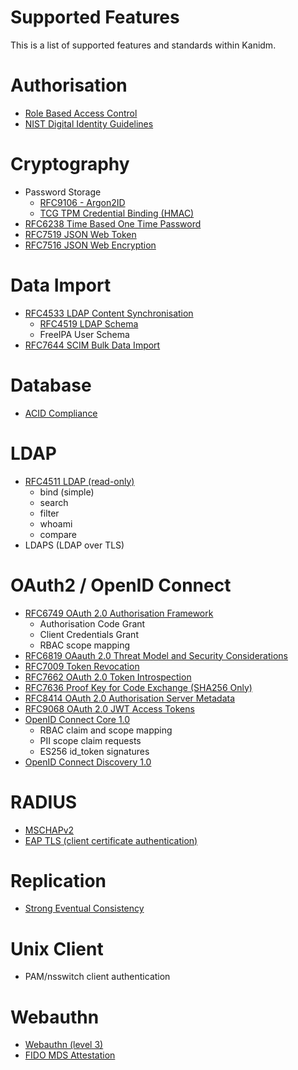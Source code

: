 # Supported Features

This is a list of supported features and standards within Kanidm.

# Authorisation

- [Role Based Access Control](https://csrc.nist.gov/pubs/conference/1992/10/13/rolebased-access-controls/final)
- [NIST Digital Identity Guidelines](https://csrc.nist.gov/pubs/sp/800/63/b/upd2/final)

# Cryptography

- Password Storage
  - [RFC9106 - Argon2ID](https://datatracker.ietf.org/doc/rfc9106/)
  - [TCG TPM Credential Binding (HMAC)](https://trustedcomputinggroup.org/resource/tpm-library-specification/)
- [RFC6238 Time Based One Time Password](https://www.rfc-editor.org/rfc/rfc6238)
- [RFC7519 JSON Web Token](https://www.rfc-editor.org/rfc/rfc7519)
- [RFC7516 JSON Web Encryption](https://www.rfc-editor.org/rfc/rfc7516.html)

# Data Import

- [RFC4533 LDAP Content Synchronisation](https://datatracker.ietf.org/doc/html/rfc4533)
  - [RFC4519 LDAP Schema](https://www.rfc-editor.org/rfc/rfc4519)
  - FreeIPA User Schema
- [RFC7644 SCIM Bulk Data Import](https://www.rfc-editor.org/rfc/rfc7644)

# Database

- [ACID Compliance](https://dl.acm.org/doi/10.1145/289.291)

# LDAP

- [RFC4511 LDAP (read-only)](https://www.rfc-editor.org/rfc/rfc4511)
  - bind (simple)
  - search
  - filter
  - whoami
  - compare
- LDAPS (LDAP over TLS)

# OAuth2 / OpenID Connect

- [RFC6749 OAuth 2.0 Authorisation Framework](https://www.rfc-editor.org/rfc/rfc6749)
  - Authorisation Code Grant
  - Client Credentials Grant
  - RBAC scope mapping
- [RFC6819 OAauth 2.0 Threat Model and Security Considerations](https://www.rfc-editor.org/rfc/rfc6819)
- [RFC7009 Token Revocation](https://datatracker.ietf.org/doc/html/rfc7009)
- [RFC7662 OAuth 2.0 Token Introspection](https://www.rfc-editor.org/rfc/rfc7662)
- [RFC7636 Proof Key for Code Exchange (SHA256 Only)](https://www.rfc-editor.org/rfc/rfc7636)
- [RFC8414 OAuth 2.0 Authorisation Server Metadata](https://www.rfc-editor.org/rfc/rfc8414)
- [RFC9068 OAuth 2.0 JWT Access Tokens](https://www.rfc-editor.org/rfc/rfc9068)
- [OpenID Connect Core 1.0](https://openid.net/specs/openid-connect-core-1_0.html)
  - RBAC claim and scope mapping
  - PII scope claim requests
  - ES256 id\_token signatures
- [OpenID Connect Discovery 1.0](https://openid.net/specs/openid-connect-discovery-1_0.html)

# RADIUS

- [MSCHAPv2](https://learn.microsoft.com/en-us/openspecs/windows_protocols/ms-chap/4740bf05-db7e-4542-998f-5a4478768438)
- [EAP TLS (client certificate authentication)](https://wiki.freeradius.org/protocol/EAP#eap-sub-types_eap-tls)

# Replication

- [Strong Eventual Consistency](https://en.wikipedia.org/wiki/Eventual_consistency)

# Unix Client

- PAM/nsswitch client authentication

# Webauthn

- [Webauthn (level 3)](https://www.w3.org/TR/webauthn-3/)
- [FIDO MDS Attestation](https://fidoalliance.org/metadata/)
